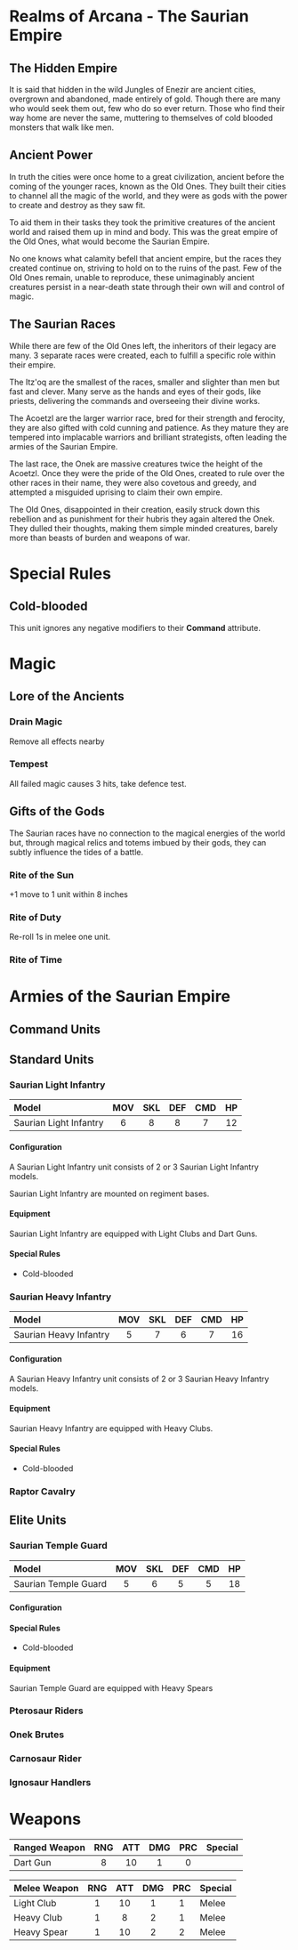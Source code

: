 Realms of Arcana - The Saurian Empire
=====================================

## The Hidden Empire        

It is said that hidden in the wild Jungles of Enezir are ancient cities, overgrown and abandoned, made entirely of gold. Though there are many who would seek them out, few who do so ever return. Those who find their way home are never the same, muttering to themselves of cold blooded monsters that walk like men.

## Ancient Power

In truth the cities were once home to a great civilization, ancient before the coming of the younger races, known as the Old Ones. They built their cities to channel all the magic of the world, and they were as gods with the power to create and destroy as they saw fit.

To aid them in their tasks they took the primitive creatures of the ancient world and raised them up in mind and body. This was the great empire of the Old Ones, what would become the Saurian Empire.

No one knows what calamity befell that ancient empire, but the races they created continue on, striving to hold on to the ruins of the past. Few of the Old Ones remain, unable to reproduce, these unimaginably ancient creatures persist in a near-death state through their own will and control of magic.

## The Saurian Races

While there are few of the Old Ones left, the inheritors of their legacy are many. 3 separate races were created, each to fulfill a specific role within their empire.

The Itz'oq are the smallest of the races, smaller and slighter than men but fast and clever. Many serve as the hands and eyes of their gods, like priests, delivering the commands and overseeing their divine works.

The Acoetzl are the larger warrior race, bred for their strength and ferocity, they are also gifted with cold cunning and patience. As they mature they are tempered into implacable warriors and brilliant strategists, often leading the armies of the Saurian Empire.

The last race, the Onek are massive creatures twice the height of the Acoetzl. Once they were the pride of the Old Ones, created to rule over the other races in their name, they were also covetous and greedy, and attempted a misguided uprising to claim their own empire.

The Old Ones, disappointed in their creation, easily struck down this rebellion and as punishment for their hubris they again altered the Onek. They dulled their thoughts, making them simple minded creatures, barely more than beasts of burden and weapons of war.

# Special Rules

## Cold-blooded

This unit ignores any negative modifiers to their **Command** attribute.

# Magic

## Lore of the Ancients

### Drain Magic

Remove all effects nearby

### Tempest

All failed magic causes 3 hits, take defence test.

## Gifts of the Gods

The Saurian races have no connection to the magical energies of the world but, through magical relics and totems imbued by their gods, they can subtly influence the tides of a battle.

### Rite of the Sun

+1 move to 1 unit within 8 inches

### Rite of Duty

Re-roll 1s in melee one unit.

### Rite of Time

# Armies of the Saurian Empire

## Command Units

## Standard Units

### Saurian Light Infantry

| Model                   | MOV | SKL | DEF | CMD | HP  |
| :---------------------- | :-: | :-: | :-: | :-: | :-: |
| Saurian Light Infantry  |  6  |  8  |  8  |  7  | 12  |

#### Configuration

A Saurian Light Infantry unit consists of 2 or 3 Saurian Light Infantry models.

Saurian Light Infantry are mounted on regiment bases.

#### Equipment

Saurian Light Infantry are equipped with Light Clubs and Dart Guns.

#### Special Rules

- Cold-blooded

### Saurian Heavy Infantry

| Model                   | MOV | SKL | DEF | CMD | HP  |
| :---------------------- | :-: | :-: | :-: | :-: | :-: |
| Saurian Heavy Infantry  |  5  |  7  |  6  |  7  | 16  |

#### Configuration

A Saurian Heavy Infantry unit consists of 2 or 3 Saurian Heavy Infantry models.

#### Equipment

Saurian Heavy Infantry are equipped with Heavy Clubs.

#### Special Rules

- Cold-blooded

### Raptor Cavalry

## Elite Units

### Saurian Temple Guard

| Model                | MOV | SKL | DEF | CMD | HP  |
| :------------------- | :-: | :-: | :-: | :-: | :-: |
| Saurian Temple Guard |  5  |  6  |  5  |  5  | 18  |

#### Configuration

#### Special Rules

- Cold-blooded

#### Equipment

Saurian Temple Guard are equipped with Heavy Spears

### Pterosaur Riders

### Onek Brutes

### Carnosaur Rider

### Ignosaur Handlers

# Weapons

| Ranged Weapon    | RNG | ATT | DMG | PRC | Special            |
| :--------------- | :-: | :-: | :-: | :-: | :----------------- |
| Dart Gun         | 8   | 10  | 1   | 0   |                    |

| Melee Weapon     | RNG | ATT | DMG | PRC | Special            |
| :--------------- | :-: | :-: | :-: | :-: | :----------------- |
| Light Club       | 1   | 10  | 1   | 1   | Melee              |
| Heavy Club       | 1   | 8   | 2   | 1   | Melee              |
| Heavy Spear      | 1   | 10  | 2   | 2   | Melee              |